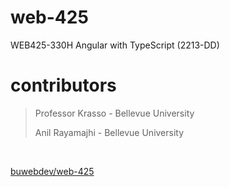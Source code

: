 # web-425

WEB425-330H Angular with TypeScript (2213-DD)

# contributors

> Professor Krasso - Bellevue University
>
> Anil Rayamajhi - Bellevue University

<br />

[buwebdev/web-425](https://github.com/buwebdev/web-425)
